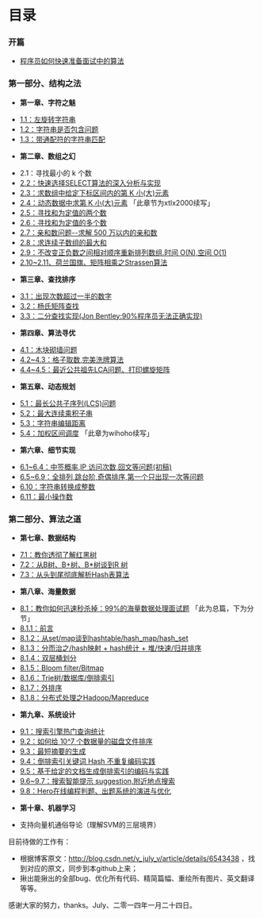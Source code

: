 目录
==============================

### 开篇
* [程序员如何快速准备面试中的算法](00.01.md)


### 第一部分、结构之法
* **第一章、字符之魅**
 - [1.1：左旋转字符串](01.01.md)
 - [1.2：字符串是否包含问题](01.02.md)
 - [1.3：带通配符的字符串匹配](01.03.md)
* **第二章、数组之幻**
 - 2.1：寻找最小的 k 个数 
 - [2.2：快速选择SELECT算法的深入分析与实现](02.02.md)
 - [2.3：求数组中给定下标区间内的第 K 小(大)元素](02.03.md)
 - [2.4：动态数据中求第 K 小(大)元素](02.04.md) 「此章节为xtlx2000续写」
 - [2.5：寻找和为定值的两个数](02.05.md)
 - [2.6：寻找和为定值的多个数](02.06.md)
 - [2.7：亲和数问题--求解 500 万以内的亲和数](02.07.md)
 - [2.8：求连续子数组的最大和](02.08.md)
 - [2.9：不改变正负数之间相对顺序重新排列数组.时间 O(N),空间 O(1)](02.09.md)
 - [2.10~2.11、荷兰国旗、矩阵相乘之Strassen算法](02.10~02.11.md)
* **第三章、查找排序**
 - [3.1：出现次数超过一半的数字](03.01.md)
 - [3.2：杨氏矩阵查找](03.02.md)
 - [3.3：二分查找实现(Jon Bentley:90%程序员无法正确实现)](03.03.md)
* **第四章、算法寻优**
 - [4.1：木块砌墙问题](04.01.md)
 - [4.2~4.3：格子取数,完美洗牌算法](04.02~04.03.md)
 - [4.4~4.5：最近公共祖先LCA问题、打印螺旋矩阵](04.04~04.05.md) 
* **第五章、动态规划**
 - [5.1：最长公共子序列(LCS)问题](05.01.md)
 - [5.2：最大连续乘积子串](05.02.md)
 - [5.3：字符串编辑距离](05.03.md)
 - [5.4：加权区间调度](05.04.md)  「此章为wihoho续写」
* **第六章、细节实现**
 - [6.1~6.4：中签概率,IP 访问次数,回文等问题(初稿)](06.01~06.04.md)
 - [6.5~6.9：全排列,跳台阶,奇偶排序,第一个只出现一次等问题](06.05~06.09.md)
 - [6.10：字符串转换成整数](06.10.md)
 - [6.11：最小操作数](06.11.md)

### 第二部分、算法之道
* **第七章、数据结构**
 - [7.1：教你透彻了解红黑树](07.01.md)
 - [7.2：从B树、B+树、B*树谈到R 树](07.02.md)
 - [7.3：从头到尾彻底解析Hash表算法](07.03.md)
* **第八章、海量数据**
 - [8.1：教你如何迅速秒杀掉：99%的海量数据处理面试题](08.01.md) 「此为总篇，下为分节」
 - [8.1.1：前言](08.01.01.md)
 - [8.1.2：从set/map谈到hashtable/hash_map/hash_set](08.01.02.md)
 - [8.1.3：分而治之/hash映射 + hash统计 + 堆/快速/归并排序](08.01.03.md)
 - [8.1.4：双层桶划分](08.01.04.md)
 - [8.1.5：Bloom filter/Bitmap](08.01.05.md)
 - [8.1.6：Trie树/数据库/倒排索引](08.01.06.md)
 - [8.1.7：外排序](08.01.07.md)
 - [8.1.8：分布式处理之Hadoop/Mapreduce](08.01.08.md)
* **第九章、系统设计**
 - [9.1：搜索引擎热门查询统计](09.01.md)
 - [9.2：如何给 10^7 个数据量的磁盘文件排序](09.02.md)
 - [9.3：最短摘要的生成](09.03.md)
 - [9.4：倒排索引关键词 Hash 不重复编码实践](09.04.md)
 - [9.5：基于给定的文档生成倒排索引的编码与实践](09.05.md)
 - [9.6~9.7：搜索智能提示 suggestion,附近地点搜索](09.06~09.07.md)
 - [9.8：Hero在线编程判题、出题系统的演进与优化](09.08.md)
* **第十章、机器学习**
 - 支持向量机通俗导论（理解SVM的三层境界）


目前待做的工作有：
 - 根据博客原文：http://blog.csdn.net/v_july_v/article/details/6543438 ，找到对应的原文，同步到本github上来；
 - 揪出能揪出的全部bug、优化所有代码、精简篇幅、重绘所有图片、英文翻译等等。

感谢大家的努力，thanks。July、二零一四年一月二十四日。
